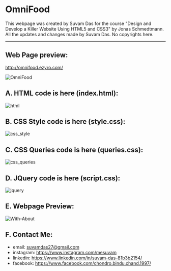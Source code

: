 OmniFood
===================
This webpage was created by Suvam Das for the course "Design and Develop a Killer Website Using HTML5 and CSS3" by Jonas Schmedtmann. All the updates and changes made by Suvam Das. No copyrights here.
- - - -

## Web Page preview: ##

 http://omnifood.ezyro.com/
 
 ![OmniFood](https://user-images.githubusercontent.com/53318366/90470344-de2b0180-e138-11ea-8a92-36f6508350d3.gif)

## A. HTML code is here (index.html): ## 

![html](https://user-images.githubusercontent.com/53318366/90463607-03177880-e129-11ea-9537-026440995be7.png)

## B. CSS Style code is here (style.css): ##

![css_style](https://user-images.githubusercontent.com/53318366/90463828-82a54780-e129-11ea-924d-d124274fa779.png)

## C. CSS Queries code is here (queries.css): ## 

![css_queries](https://user-images.githubusercontent.com/53318366/90465933-1b3dc680-e12e-11ea-86fa-3d96081aa1a7.png)

## D. JQuery code is here (script.css): ##

![jquery](https://user-images.githubusercontent.com/53318366/90463853-96e94480-e129-11ea-9256-e373846c1a1d.png)

## E. Webpage Preview: ## 

![With-About](https://user-images.githubusercontent.com/53318366/90458739-da898180-e11c-11ea-9c32-8a42909f5554.jpg)

## F. Contact Me: ## 

* email: suvamdas27@gmail.com
* instagram: https://www.instagram.com/mesuvam
* linkedin: https://www.linkedin.com/in/suvam-das-81b3b2154/
* facebook: https://www.facebook.com/chondro.bindu.chand.1997/
